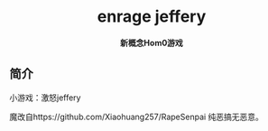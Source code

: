 
<div align="center">

# enrage jeffery
**新概念Hom0游戏**
</div>

## 简介
小游戏：激怒jeffery

魔改自https://github.com/Xiaohuang257/RapeSenpai
纯恶搞无恶意。
